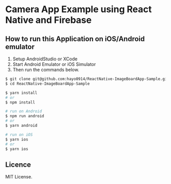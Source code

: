 # Camera App Example using React Native and Firebase
## How to run this Application on iOS/Android emulator

1. Setup AndroidStudio or XCode
1. Start Android Emulator or iOS Simulator
1. Then run the commands below.

```sh
$ git clone git@github.com:hayo0914/ReactNative-ImageBoardApp-Sample.git
$ cd ReactNative-ImageBoardApp-Sample

$ yarn install 
# or
$ npm install

# run on Android
$ npm run android
# or 
$ yarn android

# run on iOS
$ yarn ios
# or
$ yarn ios
```

## Licence
MIT License.

